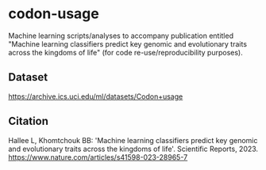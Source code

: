 # codon-usage
Machine learning scripts/analyses to accompany publication entitled "Machine learning classifiers predict key genomic and evolutionary traits across the kingdoms of life" (for code re-use/reproducibility purposes).

## Dataset

https://archive.ics.uci.edu/ml/datasets/Codon+usage

## Citation

Hallee L, Khomtchouk BB: 'Machine learning classifiers predict key genomic and evolutionary traits across the kingdoms of life'. Scientific Reports, 2023. https://www.nature.com/articles/s41598-023-28965-7 
